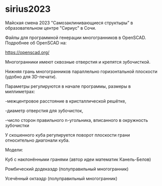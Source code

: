# sirius2023
Майская смена 2023 "Самозаклинивающиеся структыры" в образовательном центре "Сириус" в Сочи.

Файлы для программной генерации многогранников в OpenSCAD. Подробнее об OpenSCAD на:

https://openscad.org/

Многогранники имеют сквозные отверстия и крепятся зубочисткой.

Нижняя грань многогранников параллельно горизонтальной плоскости (удобно для 3D-печати).


Параметры регулируются в начале программы, размеры в миллиметрах: 

-межцентровое расстояние в кристаллической решётке,

-диаметр отверстия для зубочисток,

-число сторон правильного n-угольника, вписанного в окружность зубочистки

У скошенного куба регулируется поворот плоскости грани относительно диагонали куба.


Модели:

Куб с наклонёнными гранями (автор идеи математик Канель-Белов)

Ромбический додекаэдр (полуправильный многогранник)

Усечённый октаэдр (полуправильный многогранник)
